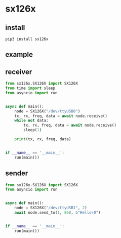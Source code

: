 # sx126x

## install

```shell
pip3 install sx126x
```

## example

## receiver

```python
from sx126x.SX126X import SX126X
from time import sleep
from asyncio import run


async def main():
    node = SX126X("/dev/ttyUSB0")
    tx, rx, freq, data = await node.receive()
    while not data:
        tx, rx, freq, data = await node.receive()
        sleep(1)

    print(tx, rx, freq, data)


if __name__ == '__main__':
    run(main())
```

## sender

```python
from sx126x.SX126X import SX126X
from asyncio import run


async def main():
    node = SX126X("/dev/ttyUSB1", 2)
    await node.send_to(1, 868, b"Hello\0")


if __name__ == '__main__':
    run(main())
```
